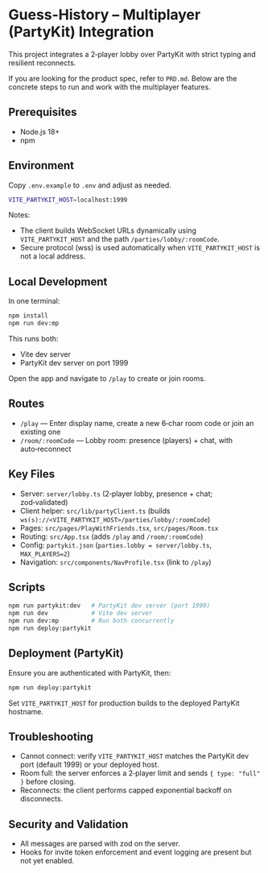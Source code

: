 # Guess-History – Multiplayer (PartyKit) Integration

This project integrates a 2‑player lobby over PartyKit with strict typing and resilient reconnects.

If you are looking for the product spec, refer to `PRD.md`. Below are the concrete steps to run and work with the multiplayer features.

## Prerequisites

- Node.js 18+
- npm

## Environment

Copy `.env.example` to `.env` and adjust as needed.

```bash
VITE_PARTYKIT_HOST=localhost:1999
```

Notes:
- The client builds WebSocket URLs dynamically using `VITE_PARTYKIT_HOST` and the path `/parties/lobby/:roomCode`.
- Secure protocol (wss) is used automatically when `VITE_PARTYKIT_HOST` is not a local address.

## Local Development

In one terminal:

```bash
npm install
npm run dev:mp
```

This runs both:
- Vite dev server
- PartyKit dev server on port 1999

Open the app and navigate to `/play` to create or join rooms.

## Routes

- `/play` — Enter display name, create a new 6‑char room code or join an existing one
- `/room/:roomCode` — Lobby room: presence (players) + chat, with auto‑reconnect

## Key Files

- Server: `server/lobby.ts` (2‑player lobby, presence + chat; zod‑validated)
- Client helper: `src/lib/partyClient.ts` (builds `ws(s)://<VITE_PARTYKIT_HOST>/parties/lobby/:roomCode`)
- Pages: `src/pages/PlayWithFriends.tsx`, `src/pages/Room.tsx`
- Routing: `src/App.tsx` (adds `/play` and `/room/:roomCode`)
- Config: `partykit.json` (`parties.lobby = server/lobby.ts`, `MAX_PLAYERS=2`)
- Navigation: `src/components/NavProfile.tsx` (link to `/play`)

## Scripts

```bash
npm run partykit:dev   # PartyKit dev server (port 1999)
npm run dev            # Vite dev server
npm run dev:mp         # Run both concurrently
npm run deploy:partykit
```

## Deployment (PartyKit)

Ensure you are authenticated with PartyKit, then:

```bash
npm run deploy:partykit
```

Set `VITE_PARTYKIT_HOST` for production builds to the deployed PartyKit hostname.

## Troubleshooting

- Cannot connect: verify `VITE_PARTYKIT_HOST` matches the PartyKit dev port (default 1999) or your deployed host.
- Room full: the server enforces a 2‑player limit and sends `{ type: "full" }` before closing.
- Reconnects: the client performs capped exponential backoff on disconnects.

## Security and Validation

- All messages are parsed with zod on the server.
- Hooks for invite token enforcement and event logging are present but not yet enabled.